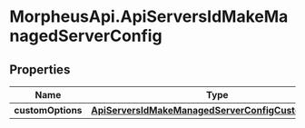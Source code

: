 # MorpheusApi.ApiServersIdMakeManagedServerConfig

## Properties

Name | Type | Description | Notes
------------ | ------------- | ------------- | -------------
**customOptions** | [**ApiServersIdMakeManagedServerConfigCustomOptions**](ApiServersIdMakeManagedServerConfigCustomOptions.md) |  | [optional] 


